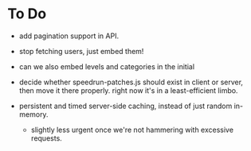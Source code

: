 # To Do

- add pagination support in API.

- stop fetching users, just embed them!

- can we also embed levels and categories in the initial 

- decide whether speedrun-patches.js should exist in client or server, then
  move it there properly. right now it's in a least-efficient limbo.

- persistent and timed server-side caching, instead of just random in-memory.
  - slightly less urgent once we're not hammering with excessive requests.
